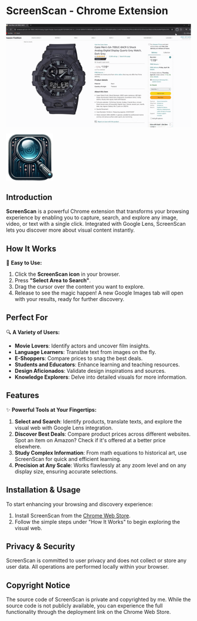 # ScreenScan - Chrome Extension

![Demo](demo.gif)

![ScreenScan Logo](ScreenScanLogo128.png)

## Introduction
**ScreenScan** is a powerful Chrome extension that transforms your browsing experience by enabling you to capture, search, and explore any image, video, or text with a single click. Integrated with Google Lens, ScreenScan lets you discover more about visual content instantly.

## How It Works
🚀 **Easy to Use:**
1. Click the **ScreenScan icon** in your browser.
2. Press **"Select Area to Search"**.
3. Drag the cursor over the content you want to explore.
4. Release to see the magic happen! A new Google Images tab will open with your results, ready for further discovery.

## Perfect For
🔍 **A Variety of Users:**
- **Movie Lovers**: Identify actors and uncover film insights.
- **Language Learners**: Translate text from images on the fly.
- **E-Shoppers**: Compare prices to snag the best deals.
- **Students and Educators**: Enhance learning and teaching resources.
- **Design Aficionados**: Validate design inspirations and sources.
- **Knowledge Explorers**: Delve into detailed visuals for more information.

## Features
✨ **Powerful Tools at Your Fingertips:**
1. **Select and Search**: Identify products, translate texts, and explore the visual web with Google Lens integration.
2. **Discover Best Deals**: Compare product prices across different websites. Spot an item on Amazon? Check if it's offered at a better price elsewhere.
3. **Study Complex Information**: From math equations to historical art, use ScreenScan for quick and efficient learning.
4. **Precision at Any Scale**: Works flawlessly at any zoom level and on any display size, ensuring accurate selections.



## Installation & Usage
To start enhancing your browsing and discovery experience:
1. Install ScreenScan from the [Chrome Web Store](https://chromewebstore.google.com/detail/screenscan-instant-screen/aipbmogagldlnpfkhbkceoplgjppplac).
2. Follow the simple steps under "How It Works" to begin exploring the visual web.

## Privacy & Security
ScreenScan is committed to user privacy and does not collect or store any user data. All operations are performed locally within your browser.

## Copyright Notice
The source code of ScreenScan is private and copyrighted by me. While the source code is not publicly available, you can experience the full functionality through the deployment link on the Chrome Web Store.

